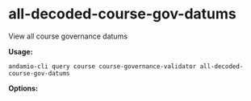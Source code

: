 # all-decoded-course-gov-datums
View all course governance datums



**Usage:**
```
andamio-cli query course course-governance-validator all-decoded-course-gov-datums

```



**Options:**
```

```


